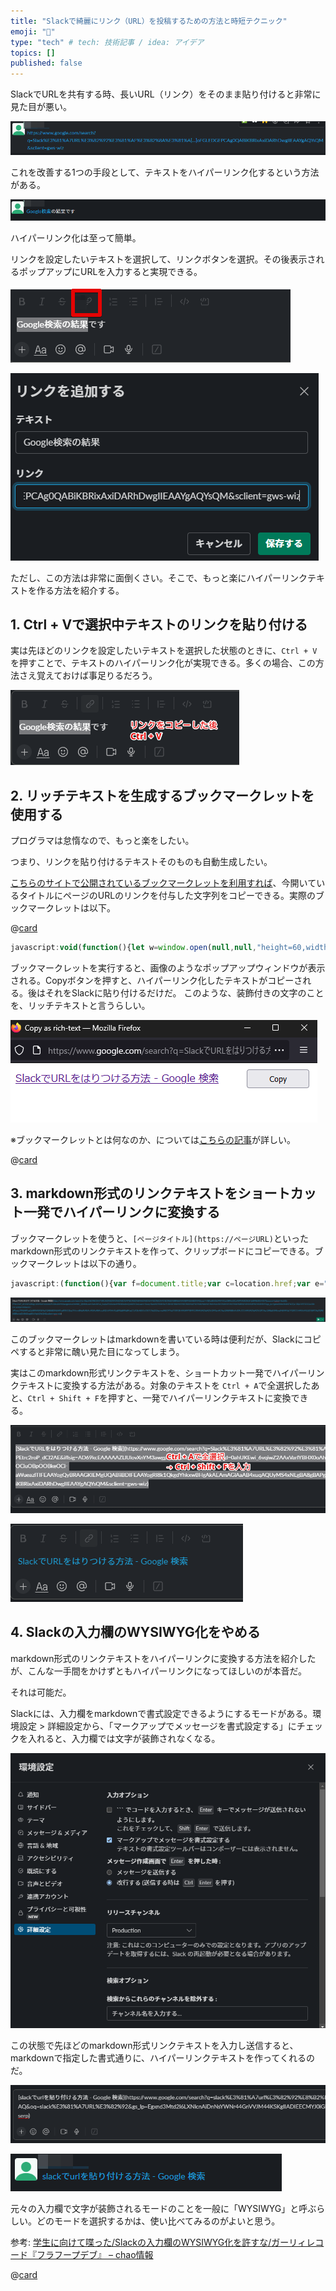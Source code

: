 ```yaml
---
title: "Slackで綺麗にリンク（URL）を投稿するための方法と時短テクニック"
emoji: "🌊"
type: "tech" # tech: 技術記事 / idea: アイデア
topics: []
published: false
---
```


SlackでURLを共有する時、長いURL（リンク）をそのまま貼り付けると非常に見た目が悪い。

![](/images/20230720/01.png)

これを改善する1つの手段として、テキストをハイパーリンク化するという方法がある。

![](/images/20230720/02.png)

ハイパーリンク化は至って簡単。

リンクを設定したいテキストを選択して、リンクボタンを選択。その後表示されるポップアップにURLを入力すると実現できる。

![](/images/20230720/03.png)

![](/images/20230720/04.png)

ただし、この方法は非常に面倒くさい。そこで、もっと楽にハイパーリンクテキストを作る方法を紹介する。

## 1. Ctrl + Vで選択中テキストのリンクを貼り付ける

実は先ほどのリンクを設定したいテキストを選択した状態のときに、`Ctrl + V`を押すことで、テキストのハイパーリンク化が実現できる。多くの場合、この方法さえ覚えておけば事足りるだろう。

![](/images/20230720/05.png)

## 2. リッチテキストを生成するブックマークレットを使用する

プログラマは怠惰なので、もっと楽をしたい。

つまり、リンクを貼り付けるテキストそのものも自動生成したい。

[こちらのサイトで公開されているブックマークレットを利用すれば](https://media-massage.net/blog/linkbookmarklet/)、今開いているタイトルにページのURLのリンクを付与した文字列をコピーできる。実際のブックマークレットは以下。

@[card](https://media-massage.net/blog/linkbookmarklet/)

```js
javascript:void(function(){let w=window.open(null,null,"height=60,width=500"),d=w.document;d.open();d.write('<body style="padding:10px 15px;margin:0;display:flex;flex-flow:row nowrap;align-items:center"><a id="a" style="flex-grow:1" target="_blank"></a><button id="copy" style="width:100px;height:30px;margin-left:10px;cursor:pointer">Copy</button></body>');d.title="Copy as rich-text";let u=window.location.toString(),c=d.getElementById("copy"),a=d.getElementById("a");a.innerHTML=window.document.title;a.href=u;function copyToClip(doc,html,text){function listener(e){e.clipboardData.setData("text/html",html);e.clipboardData.setData("text/plain",text||html);e.preventDefault()}doc.addEventListener("copy",listener);doc.execCommand("copy");doc.removeEventListener("copy",listener)}c.onclick=function(){copyToClip(d,a.outerHTML,u);w.close()};d.close();c.focus()}())
```

ブックマークレットを実行すると、画像のようなポップアップウィンドウが表示される。Copyボタンを押すと、ハイパーリンク化したテキストがコピーされる。後はそれをSlackに貼り付けるだけだ。 このような、装飾付きの文字のことを、リッチテキストと言うらしい。

![](/images/20230720/06.png)

※ブックマークレットとは何なのか、については[こちらの記事](https://qiita.com/aqril_1132/items/b5f9040ccb8cbc705d04)が詳しい。

@[card](https://qiita.com/aqril_1132/items/b5f9040ccb8cbc705d04)

## 3. markdown形式のリンクテキストをショートカット一発でハイパーリンクに変換する

ブックマークレットを使うと、`[ページタイトル](https://ページURL)`といったmarkdown形式のリンクテキストを作って、クリップボードにコピーできる。ブックマークレットは以下の通り。

```js
javascript:(function(){var f=document.title;var c=location.href;var e="["+f+"]("+c+")";var b=document.createElement("div");b.appendChild(document.createElement("pre")).textContent=e;var d=b.style;d.position="fixed";d.left="-100%";document.body.appendChild(b);document.getSelection().selectAllChildren(b);var a=document.execCommand("copy");document.body.removeChild(b)})();
```

![](/images/20230720/07.png)

このブックマークレットはmarkdownを書いている時は便利だが、Slackにコピペすると非常に醜い見た目になってしまう。

実はこのmarkdown形式リンクテキストを、ショートカット一発でハイパーリンクテキストに変換する方法がある。対象のテキストを `Ctrl + A`で全選択したあと、`Ctrl + Shift + F`を押すと、一発でハイパーリンクテキストに変換できる。

![](/images/20230720/08.png)

![](/images/20230720/09.png)

## 4. Slackの入力欄のWYSIWYG化をやめる

markdown形式のリンクテキストをハイパーリンクに変換する方法を紹介したが、こんな一手間をかけずともハイパーリンクになってほしいのが本音だ。

それは可能だ。

Slackには、入力欄をmarkdownで書式設定できるようにするモードがある。環境設定 > 詳細設定から、「マークアップでメッセージを書式設定する」にチェックを入れると、入力欄では文字が装飾されなくなる。

![](/images/20230720/10.png)

この状態で先ほどのmarkdown形式リンクテキストを入力し送信すると、markdownで指定した書式通りに、ハイパーリンクテキストを作ってくれるのだ。

![](/images/20230720/11.png)

![](/images/20230720/12.png)

元々の入力欄で文字が装飾されるモードのことを一般に「WYSIWYG」と呼ぶらしい。どのモードを選択するかは、使い比べてみるのがよいと思う。

参考: [学生に向けて喋った/Slackの入力欄のWYSIWYG化を許すな/ガーリィレコード『フラフープデブ』 – chao情報](https://chao.tokyo/archives/2319)

@[card](https://chao.tokyo/archives/2319)


